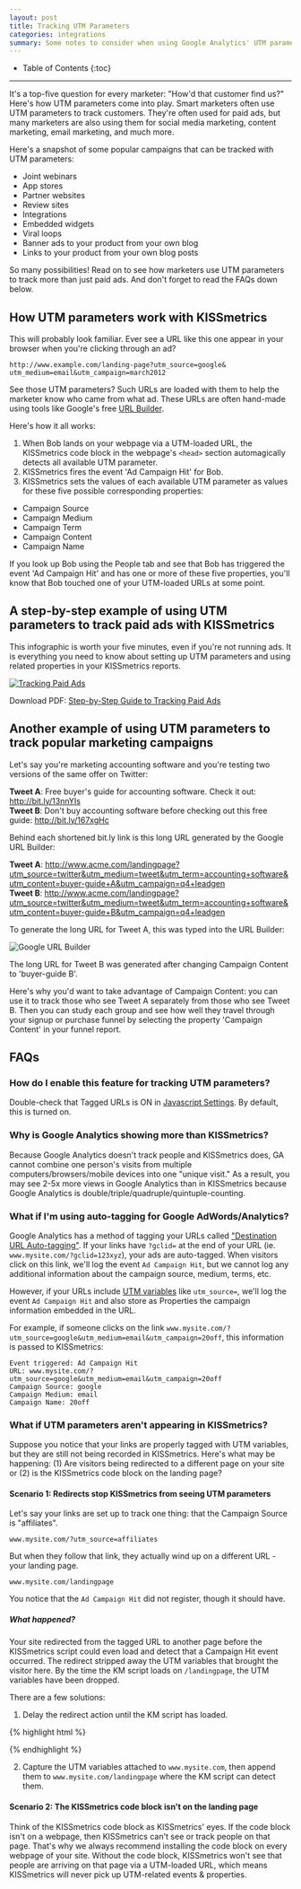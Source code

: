 ```yaml
---
layout: post
title: Tracking UTM Parameters
categories: integrations
summary: Some notes to consider when using Google Analytics' UTM parameters with KISSmetrics.
---
```

* Table of Contents
{:toc}
* * *

It's a top-five question for every marketer: "How'd that customer find us?" Here's how UTM parameters come into play. Smart marketers often use UTM parameters to track customers. They're often used for paid ads, but many marketers are also using them for social media marketing, content marketing, email marketing, and much more.

Here's a snapshot of some popular campaigns that can be tracked with UTM parameters:

* Joint webinars
* App stores
* Partner websites
* Review sites
* Integrations
* Embedded widgets
* Viral loops
* Banner ads to your product from your own blog
* Links to your product from your own blog posts

So many possibilities! Read on to see how marketers use UTM parameters to track more than just paid ads. And don't forget to read the FAQs down below.

## How UTM parameters work with KISSmetrics

This will probably look familiar. Ever see a URL like this one appear in your browser when you're clicking through an ad?

    http://www.example.com/landing-page?utm_source=google&  utm_medium=email&utm_campaign=march2012

See those UTM parameters? Such URLs are loaded with them to help the marketer know who came from what ad. These URLs are often hand-made using tools like Google's free [URL Builder][url-builder].

Here's how it all works:

1. When Bob lands on your webpage via a UTM-loaded URL, the KISSmetrics code block in the webpage's `<head>` section automagically detects all available UTM parameter.
2. KISSmetrics fires the event 'Ad Campaign Hit' for Bob.
3. KISSmetrics sets the values of each available UTM parameter as values for these five possible corresponding properties:

* Campaign Source
* Campaign Medium
* Campaign Term
* Campaign Content
* Campaign Name

If you look up Bob using the People tab and see that Bob has triggered the event 'Ad Campaign Hit' and has one or more of these five properties, you'll know that Bob touched one of your UTM-loaded URLs at some point.

## A step-by-step example of using UTM parameters to track paid ads with KISSmetrics

This infographic is worth your five minutes, even if you're not running ads. It is everything you need to know about setting up UTM parameters and using related properties in your KISSmetrics reports.

[![Tracking Paid Ads][info-paid-ads-png]][info-paid-ads-png]

Download PDF: [Step-by-Step Guide to Tracking Paid Ads][info-paid-ads-pdf]

[info-paid-ads-pdf]: https://s3.amazonaws.com/kissmetrics-support-files/assets/infographics/Tracking-Paid-Ads.pdf
[info-paid-ads-png]: https://s3.amazonaws.com/kissmetrics-support-files/assets/infographics/Tracking-Paid-Ads.png

## Another example of using UTM parameters to track popular marketing campaigns

Let's say you're marketing accounting software and you're testing two versions of the same offer on Twitter:

**Tweet A**: Free buyer's guide for accounting software. Check it out: http://bit.ly/13nnYIs<br>
**Tweet B**: Don't buy accounting software before checking out this free guide: http://bit.ly/167xgHc

Behind each shortened bit.ly link is this long URL generated by the Google URL Builder:

**Tweet A**: http://www.acme.com/landingpage?utm_source=twitter&utm_medium=tweet&utm_term=accounting+software&utm_content=buyer-guide+A&utm_campaign=q4+leadgen<br>
**Tweet B**: http://www.acme.com/landingpage?utm_source=twitter&utm_medium=tweet&utm_term=accounting+software&utm_content=buyer-guide+B&utm_campaign=q4+leadgen

To generate the long URL for Tweet A, this was typed into the URL Builder:

![Google URL Builder][url-builder-png]

[url-builder-png]: https://s3.amazonaws.com/kissmetrics-support-files/assets/integrations/utm-variables/url-builder.png

The long URL for Tweet B was generated after changing Campaign Content to 'buyer-guide B'.

Here's why you'd want to take advantage of Campaign Content: you can use it to track those who see Tweet A separately from those who see Tweet B. Then you can study each group and see how well they travel through your signup or purchase funnel by selecting the property 'Campaign Content' in your funnel report.

## FAQs

### How do I enable this feature for tracking UTM parameters?

Double-check that Tagged URLs is ON in [Javascript Settings]. By default, this is turned on.

[Javascript Settings]:https://app.kissmetrics.com/product.js_settings

### Why is Google Analytics showing more than KISSmetrics?

Because Google Analytics doesn't track people and KISSmetrics does, GA cannot combine one person's visits from multiple computers/browsers/mobile devices into one "unique visit." As a result, you may see 2-5x more views in Google Analytics than in KISSmetrics because Google Analytics is double/triple/quadruple/quintuple-counting.

### What if I'm using auto-tagging for Google AdWords/Analytics?

Google Analytics has a method of tagging your URLs called ["Destination URL Auto-tagging"][auto-tagging]. If your links have `?gclid=` at the end of your URL (ie. `www.mysite.com/?gclid=123xyz`), your ads are auto-tagged. When visitors click on this link, we'll log the event `Ad Campaign Hit`, but we cannot log any additional information about the campaign source, medium, terms, etc.

However, if your URLs include [UTM variables][url-builder] like `utm_source=`, we'll log the event `Ad Campaign Hit` and also store as Properties the campaign information embedded in the URL.

For example, if someone clicks on the link `www.mysite.com/?utm_source=google&utm_medium=email&utm_campaign=20off`, this information is passed to KISSmetrics:

    Event triggered: Ad Campaign Hit
    URL: www.mysite.com/?utm_source=google&utm_medium=email&utm_campaign=20off
    Campaign Source: google
    Campaign Medium: email
    Campaign Name: 20off

[auto-tagging]:http://support.google.com/analytics/bin/answer.py?hl=en&answer=1033981
[url-builder]:http://support.google.com/analytics/bin/answer.py?hl=en&answer=1033867

### What if UTM parameters aren't appearing in KISSmetrics?

Suppose you notice that your links are properly tagged with UTM variables, but they are still not being recorded in KISSmetrics. Here's what may be happening: (1) Are visitors being redirected to a different page on your site or (2) is the KISSmetrics code block on the landing page?

#### Scenario 1: Redirects stop KISSmetrics from seeing UTM parameters

Let's say your links are set up to track one thing: that the Campaign Source is "affiliates".

`www.mysite.com/?utm_source=affiliates`

But when they follow that link, they actually wind up on a different URL - your landing page.

`www.mysite.com/landingpage`

You notice that the `Ad Campaign Hit` did not register, though it should have.

##### What happened?

Your site redirected from the tagged URL to another page before the KISSmetrics script could even load and detect that a Campaign Hit event occurred. The redirect stripped away the UTM variables that brought the visitor here. By the time the KM script loads on `/landingpage`, the UTM variables have been dropped.

There are a few solutions:

1) Delay the redirect action until the KM script has loaded.

{% highlight html %}
<script type="text/javascript">
// This script would go on www.mysite.com
_kmq.push(function(){

// The logic to redirect to /landingpage goes here

});
</script>
{% endhighlight %}

2) Capture the UTM variables attached to `www.mysite.com`, then append them to `www.mysite.com/landingpage` where the KM script can detect them.

#### Scenario 2: The KISSmetrics code block isn't on the landing page

Think of the KISSmetrics code block as KISSmetrics' eyes. If the code block isn't on a webpage, then KISSmetrics can't see or track people on that page. That's why we always recommend installing the code block on every webpage of your site. Without the code block, KISSmetrics won't see that people are arriving on that page via a UTM-loaded URL, which means KISSmetrics will never pick up UTM-related events & properties.
